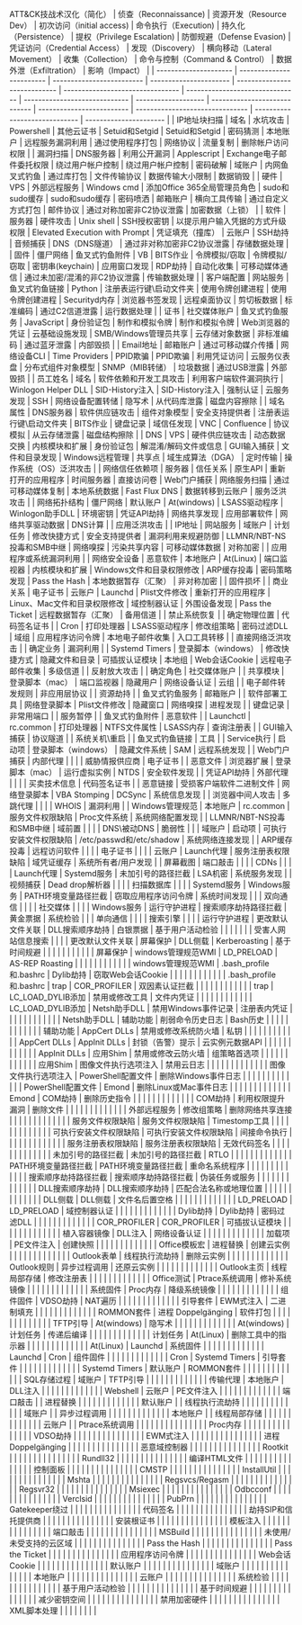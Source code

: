 ATT&CK技战术汉化（简化）
| 侦查（Reconnaissance) | 资源开发（Resource Dev） | 初次访问（initial access) | 命令执行（Execution)   | 持久化（Persistence）        | 提权（Privilege Escalation)      | 防御规避（Defense Evasion)      | 凭证访问（Credential Access） | 发现（Discovery）   | 横向移动（Lateral Movement） | 收集（Collection）        | 命令与控制（Command & Control） | 数据外泄（Exfiltration）      | 影响（Impact）         |
| --------------------- | ------------------------ | ------------------------- | ---------------------- | ---------------------------- | -------------------------------- | ------------------------------- | ----------------------------- | ------------------- | ---------------------------- | ------------------------- | ------------------------------- | ----------------------------- | ---------------------- |
| IP地址块扫描          | 域名                     | 水坑攻击                  | Powershell             | 其他云证书                   | Setuid和Setgid                   | Setuid和Setgid                  | 密码猜测                      | 本地账户            | 远程服务漏洞利用             | 通过使用程序打包          | 网络协议                        | 流量复制                      | 删除帐户访问权限       |
| 漏洞扫描              | DNS服务器                | 利用公开漏洞              | Applescript            | Exchange电子邮件委托权限     | 绕过用户帐户控制                 | 绕过用户帐户控制                | 密码破解                      | 域账户              | 内网鱼叉式钓鱼               | 通过库打包                | 文件传输协议                    | 数据传输大小限制              | 数据销毁               |
| 硬件                  | VPS                      | 外部远程服务              | Windows  cmd           | 添加Office 365全局管理员角色 | sudo和sudo缓存                   | sudo和sudo缓存                  | 密码喷洒                      | 邮箱账户            | 横向工具传输                 | 通过自定义方式打包        | 邮件协议                        | 通过对称加密非C2协议泄露      | 加密数据（上锁）       |
| 软件                  | 服务器                   | 硬件攻击                  | Unix  shell            | SSH授权密钥                  | 以提示用户输入凭据的方式升级权限 | Elevated  Execution with Prompt | 凭证填充（撞库）              | 云账户              | SSH劫持                      | 音频捕获                  | DNS（DNS隧道）                  | 通过非对称加密非C2协议泄露    | 存储数据处理           |
| 固件                  | 僵尸网络                 | 鱼叉式钓鱼附件            | VB                     | BITS作业                     | 令牌模拟/窃取                    | 令牌模拟/窃取                   | 密钥串(keychain)              | 应用窗口发现        | RDP劫持                      | 自动化收集                | 可移动媒体通信                  | 通过未加密/混淆的非C2协议泄露 | 传输数据处理           |
| 客户端配置            | 网站服务                 | 鱼叉式钓鱼链接            | Python                 | 注册表运行键\启动文件夹      | 使用令牌创建进程                 | 使用令牌创建进程                | Securityd内存                 | 浏览器书签发现      | 远程桌面协议                 | 剪切板数据                | 标准编码                        | 通过C2信道泄露                | 运行数据处理           |
| 证书                  | 社交媒体账户             | 鱼叉式钓鱼服务            | JavaScript             | 身份验证包                   | 制作和模拟令牌                   | 制作和模拟令牌                  | Web浏览器的凭证               | 云基础设施发现      | SMB/Windows管理员共享        | 云存储对象数据            | 非标准编码                      | 通过蓝牙泄露                  | 内部毁损               |
| Email地址             | 邮箱账户                 | 通过可移动媒介传播        | 网络设备CLI            | Time  Providers              | PPID欺骗                         | PPID欺骗                        | 利用凭证访问                  | 云服务仪表盘        | 分布式组件对象模型           | SNMP（MIB转储）           | 垃圾数据                        | 通过USB泄露                   | 外部毁损               |
| 员工姓名              | 域名                     | 软件依赖和开发工具攻击    | 利用客户端软件漏洞执行 | Winlogon  Helper DLL         | SID-History注入                  | SID-History注入                 | 强制认证                      | 云服务发现          | SSH                          | 网络设备配置转储          | 隐写术                          | 从代码库泄露                  | 磁盘内容擦除           |
| 域名属性              | DNS服务器                | 软件供应链攻击            | 组件对象模型           | 安全支持提供者               | 注册表运行键\启动文件夹          | BITS作业                        | 键盘记录                      | 域信任发现          | VNC                          | Confluence                | 协议模拟                        | 从云存储泄露                  | 磁盘结构擦除           |
| DNS                   | VPS                      | 硬件供应链攻击            | 动态数据交换           | 内核模块和扩展               | 身份验证包                       | 解混淆/解码文件或信息           | GUI输入捕获                   | 文件和目录发现      | Windows远程管理              | 共享点                    | 域生成算法（DGA）               | 定时传输                      | 操作系统（OS）泛洪攻击 |
| 网络信任依赖项        | 服务器                   | 信任关系                  | 原生API                | 重新打开的应用程序           | 时间服务器                       | 直接访问卷                      | Web门户捕获                   | 网络服务扫描        | 通过可移动媒体复制           | 本地系统数据              | Fast  Flux DNS                  | 数据转移到云账户              | 服务泛洪攻击           |
| 网络拓扑结构          | 僵尸网络                 | 默认账户                  | At(windows)            | LSASS驱动程序                | Winlogon助手DLL                  | 环境密钥                        | 凭证API劫持                   | 网络共享发现        | 应用部署软件                 | 网络共享驱动数据          | DNS计算                         |                               | 应用泛洪攻击           |
| IP地址                | 网站服务                 | 域账户                    | 计划任务               | 修改快捷方式                 | 安全支持提供者                   | 漏洞利用来规避防御              | LLMNR/NBT-NS投毒和SMB中继     | 网络嗅探            | 污染共享内容                 | 可移动媒体数据            | 对称加密                        |                               | 应用程序或系统漏洞利用 |
| 网络安全设备          | 恶意软件                 | 本地账户                  | At(Linux)              | 端口监视器                   | 内核模块和扩展                   | Windows文件和目录权限修改       | ARP缓存投毒                   | 密码策略发现        | Pass  the Hash               | 本地数据暂存（汇聚）      | 非对称加密                      |                               | 固件损坏               |
| 商业关系              | 电子证书                 | 云账户                    | Launchd                | Plist文件修改                | 重新打开的应用程序               | Linux、Mac文件和目录权限修改    | 域控制器认证                  | 外围设备发现        | Pass  the Ticket             | 远程数据暂存（汇聚）      | 备用信道                        |                               | 禁止系统恢复           |
| 确定物理位置          | 代码签名证书             |                           | Cron                   | 打印处理器                   | LSASS驱动程序                    | 修改组策略                      | 密码过滤DLL                   | 域组                | 应用程序访问令牌             | 本地电子邮件收集          | 入口工具转移                    |                               | 直接网络泛洪攻击       |
| 确定业务              | 漏洞利用                 |                           | Systemd Timers         | 登录脚本（windows）          | 修改快捷方式                     | 隐藏文件和目录                  | 可插拔认证模块                | 本地组              | Web会话Cookie                | 远程电子邮件收集          | 多级信道                        |                               | 反射放大攻击           |
| 确定角色              | 社交媒体账户             |                           | 共享模块               | 登录脚本（mac）              | 端口监视器                       | 隐藏用户                        | 网络设备认证                  | 云组                |                              | 电子邮件转发规则          | 非应用层协议                    |                               | 资源劫持               |
| 鱼叉式钓鱼服务        | 邮箱账户                 |                           | 软件部署工具           | 网络登录脚本                 | Plist文件修改                    | 隐藏窗口                        | 网络嗅探                      | 进程发现            |                              | 键盘记录                  | 非常用端口                      |                               | 服务暂停               |
| 鱼叉式钓鱼附件        | 恶意软件                 |                           | Launchctl              | rc.common                    | 打印处理器                       | NTFS文件属性                    | LSASS内存                     | 查询注册表          |                              | GUI输入捕获               | 协议隧道                        |                               | 系统关机\重启          |
| 鱼叉式钓鱼链接        | 工具                     |                           | Service执行            | 启动项                       | 登录脚本（windows）              | 隐藏文件系统                    | SAM                           | 远程系统发现        |                              | Web门户捕获               | 内部代理                        |                               |                        |
| 威胁情报供应商        | 电子证书                 |                           | 恶意文件               | 浏览器扩展                   | 登录脚本（mac）                  | 运行虚拟实例                    | NTDS                          | 安全软件发现        |                              | 凭证API劫持               | 外部代理                        |                               |                        |
| 买卖技术信息          | 代码签名证书             |                           | 恶意链接               | 受损客户端软件二进制文件     | 网络登录脚本                     | VBA  Stomping                   | DCSync                        | 系统信息发现        |                              | 浏览器中间人攻击          | 多跳代理                        |                               |                        |
| WHOIS                 | 漏洞利用                 |                           | Windows管理规范        | 本地账户                     | rc.common                        | 服务文件权限缺陷                | Proc文件系统                  | 系统网络配置发现    |                              | LLMNR/NBT-NS投毒和SMB中继 | 域前置                          |                               |                        |
| DNS\被动DNS           | 脆弱性                   |                           |                        | 域账户                       | 启动项                           | 可执行安装文件权限缺陷          | /etc/passwd和/etc/shadow      | 系统网络连接发现    |                              | ARP缓存投毒               | 远程访问软件                    |                               |                        |
| 电子证书              |                          |                           |                        | 云账户                       | Launch代理                       | 服务注册表权限缺陷              | 域凭证缓存                    | 系统所有者/用户发现 |                              | 屏幕截图                  | 端口敲击                        |                               |                        |
| CDNs                  |                          |                           |                        | Launch代理                   | Systemd服务                      | 未加引号的路径拦截              | LSA机密                       | 系统服务发现        |                              | 视频捕获                  | Dead  drop解析器                |                               |                        |
| 扫描数据库            |                          |                           |                        | Systemd服务                  | Windows服务                      | PATH环境变量路径拦截            | 窃取应用程序访问令牌          | 系统时间发现        |                              |                           | 双向通信                        |                               |                        |
| 社交媒体              |                          |                           |                        | Windows服务                  | 运行守护进程                     | 搜索顺序劫持路径拦截            | 黄金票据                      | 系统检验            |                              |                           | 单向通信                        |                               |                        |
| 搜索引擎              |                          |                           |                        | 运行守护进程                 | 更改默认文件关联                 | DLL搜索顺序劫持                 | 白银票据                      | 基于用户活动检验    |                              |                           |                                 |                               |                        |
| 受害人网站信息搜索    |                          |                           |                        | 更改默认文件关联             | 屏幕保护                         | DLL侧载                         | Kerberoasting                 | 基于时间规避        |                              |                           |                                 |                               |                        |
|                       |                          |                           |                        | 屏幕保护                     | windows管理规范WMI               | LD_PRELOAD                      | AS-REP  Roasting              |                     |                              |                           |                                 |                               |                        |
|                       |                          |                           |                        | windows管理规范WMI           | .bash_profile和.bashrc           | Dylib劫持                       | 窃取Web会话Cookie             |                     |                              |                           |                                 |                               |                        |
|                       |                          |                           |                        | .bash_profile和.bashrc       | trap                             | COR_PROFILER                    | 双因素认证拦截                |                     |                              |                           |                                 |                               |                        |
|                       |                          |                           |                        | trap                         | LC_LOAD_DYLIB添加                | 禁用或修改工具                  | 文件内凭证                    |                     |                              |                           |                                 |                               |                        |
|                       |                          |                           |                        | LC_LOAD_DYLIB添加            | Netsh助手DLL                     | 禁用Windows事件记录             | 注册表内凭证                  |                     |                              |                           |                                 |                               |                        |
|                       |                          |                           |                        | Netsh助手DLL                 | 辅助功能                         | 削弱命令历史日志                | Bash历史                      |                     |                              |                           |                                 |                               |                        |
|                       |                          |                           |                        | 辅助功能                     | AppCert  DLLs                    | 禁用或修改系统防火墙            | 私钥                          |                     |                              |                           |                                 |                               |                        |
|                       |                          |                           |                        | AppCert DLLs                 | AppInit  DLLs                    | 封锁（告警）提示                | 云实例元数据API               |                     |                              |                           |                                 |                               |                        |
|                       |                          |                           |                        | AppInit DLLs                 | 应用Shim                         | 禁用或修改云防火墙              | 组策略首选项                  |                     |                              |                           |                                 |                               |                        |
|                       |                          |                           |                        | 应用Shim                     | 图像文件执行选项注入             | 禁用云日志                      |                               |                     |                              |                           |                                 |                               |                        |
|                       |                          |                           |                        | 图像文件执行选项注入         | PowerShell配置文件               | 删除Windows事件日志             |                               |                     |                              |                           |                                 |                               |                        |
|                       |                          |                           |                        | PowerShell配置文件           | Emond                            | 删除Linux或Mac事件日志          |                               |                     |                              |                           |                                 |                               |                        |
|                       |                          |                           |                        | Emond                        | COM劫持                          | 删除历史指令                    |                               |                     |                              |                           |                                 |                               |                        |
|                       |                          |                           |                        | COM劫持                      | 利用权限提升漏洞                 | 删除文件                        |                               |                     |                              |                           |                                 |                               |                        |
|                       |                          |                           |                        | 外部远程服务                 | 修改组策略                       | 删除网络共享连接                |                               |                     |                              |                           |                                 |                               |                        |
|                       |                          |                           |                        | 服务文件权限缺陷             | 服务文件权限缺陷                 | Timestomp工具                   |                               |                     |                              |                           |                                 |                               |                        |
|                       |                          |                           |                        | 可执行安装文件权限缺陷       | 可执行安装文件权限缺陷           | 间接命令执行                    |                               |                     |                              |                           |                                 |                               |                        |
|                       |                          |                           |                        | 服务注册表权限缺陷           | 服务注册表权限缺陷               | 无效代码签名                    |                               |                     |                              |                           |                                 |                               |                        |
|                       |                          |                           |                        | 未加引号的路径拦截           | 未加引号的路径拦截               | RTLO                            |                               |                     |                              |                           |                                 |                               |                        |
|                       |                          |                           |                        | PATH环境变量路径拦截         | PATH环境变量路径拦截             | 重命名系统程序                  |                               |                     |                              |                           |                                 |                               |                        |
|                       |                          |                           |                        | 搜索顺序劫持路径拦截         | 搜索顺序劫持路径拦截             | 伪装任务或服务                  |                               |                     |                              |                           |                                 |                               |                        |
|                       |                          |                           |                        | DLL搜索顺序劫持              | DLL搜索顺序劫持                  | 匹配合法名称或地理位置          |                               |                     |                              |                           |                                 |                               |                        |
|                       |                          |                           |                        | DLL侧载                      | DLL侧载                          | 文件名后置空格                  |                               |                     |                              |                           |                                 |                               |                        |
|                       |                          |                           |                        | LD_PRELOAD                   | LD_PRELOAD                       | 域控制器认证                    |                               |                     |                              |                           |                                 |                               |                        |
|                       |                          |                           |                        | Dylib劫持                    | Dylib劫持                        | 密码过滤DLL                     |                               |                     |                              |                           |                                 |                               |                        |
|                       |                          |                           |                        | COR_PROFILER                 | COR_PROFILER                     | 可插拔认证模块                  |                               |                     |                              |                           |                                 |                               |                        |
|                       |                          |                           |                        | 植入容器镜像                 | DLL注入                          | 网络设备认证                    |                               |                     |                              |                           |                                 |                               |                        |
|                       |                          |                           |                        | 加载项                       | PE文件注入                       | 创建快照                        |                               |                     |                              |                           |                                 |                               |                        |
|                       |                          |                           |                        | Office模板宏                 | 进程替换                         | 创建云实例                      |                               |                     |                              |                           |                                 |                               |                        |
|                       |                          |                           |                        | Outlook表单                  | 线程执行流劫持                   | 删除云实例                      |                               |                     |                              |                           |                                 |                               |                        |
|                       |                          |                           |                        | Outlook规则                  | 异步过程调用                     | 还原云实例                      |                               |                     |                              |                           |                                 |                               |                        |
|                       |                          |                           |                        | Outlook主页                  | 线程局部存储                     | 修改注册表                      |                               |                     |                              |                           |                                 |                               |                        |
|                       |                          |                           |                        | Office测试                   | Ptrace系统调用                   | 修补系统镜像                    |                               |                     |                              |                           |                                 |                               |                        |
|                       |                          |                           |                        | 系统固件                     | Proc内存                         | 降级系统镜像                    |                               |                     |                              |                           |                                 |                               |                        |
|                       |                          |                           |                        | 组件固件                     | VDSO劫持                         | NAT遍历                         |                               |                     |                              |                           |                                 |                               |                        |
|                       |                          |                           |                        | 引导套件                     | EWM式注入                        | 二进制填充                      |                               |                     |                              |                           |                                 |                               |                        |
|                       |                          |                           |                        | ROMMON套件                   | 进程  Doppelgänging              | 软件打包                        |                               |                     |                              |                           |                                 |                               |                        |
|                       |                          |                           |                        | TFTP引导                     | At(windows)                      | 隐写术                          |                               |                     |                              |                           |                                 |                               |                        |
|                       |                          |                           |                        | At(windows)                  | 计划任务                         | 传递后编译                      |                               |                     |                              |                           |                                 |                               |                        |
|                       |                          |                           |                        | 计划任务                     | At(Linux)                        | 删除工具中的指示器              |                               |                     |                              |                           |                                 |                               |                        |
|                       |                          |                           |                        | At(Linux)                    | Launchd                          | 系统固件                        |                               |                     |                              |                           |                                 |                               |                        |
|                       |                          |                           |                        | Launchd                      | Cron                             | 组件固件                        |                               |                     |                              |                           |                                 |                               |                        |
|                       |                          |                           |                        | Cron                         | Systemd  Timers                  | 引导套件                        |                               |                     |                              |                           |                                 |                               |                        |
|                       |                          |                           |                        | Systemd Timers               | 默认账户                         | ROMMON套件                      |                               |                     |                              |                           |                                 |                               |                        |
|                       |                          |                           |                        | SQL存储过程                  | 域账户                           | TFTP引导                        |                               |                     |                              |                           |                                 |                               |                        |
|                       |                          |                           |                        | 传输代理                     | 本地账户                         | DLL注入                         |                               |                     |                              |                           |                                 |                               |                        |
|                       |                          |                           |                        | Webshell                     | 云账户                           | PE文件注入                      |                               |                     |                              |                           |                                 |                               |                        |
|                       |                          |                           |                        | 端口敲击                     |                                  | 进程替换                        |                               |                     |                              |                           |                                 |                               |                        |
|                       |                          |                           |                        | 默认账户                     |                                  | 线程执行流劫持                  |                               |                     |                              |                           |                                 |                               |                        |
|                       |                          |                           |                        | 域账户                       |                                  | 异步过程调用                    |                               |                     |                              |                           |                                 |                               |                        |
|                       |                          |                           |                        | 本地账户                     |                                  | 线程局部存储                    |                               |                     |                              |                           |                                 |                               |                        |
|                       |                          |                           |                        | 云账户                       |                                  | Ptrace系统调用                  |                               |                     |                              |                           |                                 |                               |                        |
|                       |                          |                           |                        |                              |                                  | Proc内存                        |                               |                     |                              |                           |                                 |                               |                        |
|                       |                          |                           |                        |                              |                                  | VDSO劫持                        |                               |                     |                              |                           |                                 |                               |                        |
|                       |                          |                           |                        |                              |                                  | EWM式注入                       |                               |                     |                              |                           |                                 |                               |                        |
|                       |                          |                           |                        |                              |                                  | 进程 Doppelgänging              |                               |                     |                              |                           |                                 |                               |                        |
|                       |                          |                           |                        |                              |                                  | 恶意域控制器                    |                               |                     |                              |                           |                                 |                               |                        |
|                       |                          |                           |                        |                              |                                  | Rootkit                         |                               |                     |                              |                           |                                 |                               |                        |
|                       |                          |                           |                        |                              |                                  | Rundll32                        |                               |                     |                              |                           |                                 |                               |                        |
|                       |                          |                           |                        |                              |                                  | 编译HTML文件                    |                               |                     |                              |                           |                                 |                               |                        |
|                       |                          |                           |                        |                              |                                  | 控制面板                        |                               |                     |                              |                           |                                 |                               |                        |
|                       |                          |                           |                        |                              |                                  | CMSTP                           |                               |                     |                              |                           |                                 |                               |                        |
|                       |                          |                           |                        |                              |                                  | InstallUtil                     |                               |                     |                              |                           |                                 |                               |                        |
|                       |                          |                           |                        |                              |                                  | Mshta                           |                               |                     |                              |                           |                                 |                               |                        |
|                       |                          |                           |                        |                              |                                  | Regsvcs/Regasm                  |                               |                     |                              |                           |                                 |                               |                        |
|                       |                          |                           |                        |                              |                                  | Regsvr32                        |                               |                     |                              |                           |                                 |                               |                        |
|                       |                          |                           |                        |                              |                                  | Msiexec                         |                               |                     |                              |                           |                                 |                               |                        |
|                       |                          |                           |                        |                              |                                  | Odbcconf                        |                               |                     |                              |                           |                                 |                               |                        |
|                       |                          |                           |                        |                              |                                  | Verclsid                        |                               |                     |                              |                           |                                 |                               |                        |
|                       |                          |                           |                        |                              |                                  | PubPrn                          |                               |                     |                              |                           |                                 |                               |                        |
|                       |                          |                           |                        |                              |                                  | Gatekeeper绕过                  |                               |                     |                              |                           |                                 |                               |                        |
|                       |                          |                           |                        |                              |                                  | 代码签名                        |                               |                     |                              |                           |                                 |                               |                        |
|                       |                          |                           |                        |                              |                                  | 劫持SIP和信托提供商             |                               |                     |                              |                           |                                 |                               |                        |
|                       |                          |                           |                        |                              |                                  | 安装根证书                      |                               |                     |                              |                           |                                 |                               |                        |
|                       |                          |                           |                        |                              |                                  | 模板注入                        |                               |                     |                              |                           |                                 |                               |                        |
|                       |                          |                           |                        |                              |                                  | 端口敲击                        |                               |                     |                              |                           |                                 |                               |                        |
|                       |                          |                           |                        |                              |                                  | MSBuild                         |                               |                     |                              |                           |                                 |                               |                        |
|                       |                          |                           |                        |                              |                                  | 未使用/未受支持的云区域         |                               |                     |                              |                           |                                 |                               |                        |
|                       |                          |                           |                        |                              |                                  | Pass the Hash                   |                               |                     |                              |                           |                                 |                               |                        |
|                       |                          |                           |                        |                              |                                  | Pass the Ticket                 |                               |                     |                              |                           |                                 |                               |                        |
|                       |                          |                           |                        |                              |                                  | 应用程序访问令牌                |                               |                     |                              |                           |                                 |                               |                        |
|                       |                          |                           |                        |                              |                                  | Web会话Cookie                   |                               |                     |                              |                           |                                 |                               |                        |
|                       |                          |                           |                        |                              |                                  | 默认账户                        |                               |                     |                              |                           |                                 |                               |                        |
|                       |                          |                           |                        |                              |                                  | 域账户                          |                               |                     |                              |                           |                                 |                               |                        |
|                       |                          |                           |                        |                              |                                  | 本地账户                        |                               |                     |                              |                           |                                 |                               |                        |
|                       |                          |                           |                        |                              |                                  | 云账户                          |                               |                     |                              |                           |                                 |                               |                        |
|                       |                          |                           |                        |                              |                                  | 系统检验                        |                               |                     |                              |                           |                                 |                               |                        |
|                       |                          |                           |                        |                              |                                  | 基于用户活动检验                |                               |                     |                              |                           |                                 |                               |                        |
|                       |                          |                           |                        |                              |                                  | 基于时间规避                    |                               |                     |                              |                           |                                 |                               |                        |
|                       |                          |                           |                        |                              |                                  | 减少密钥空间                    |                               |                     |                              |                           |                                 |                               |                        |
|                       |                          |                           |                        |                              |                                  | 禁用加密硬件                    |                               |                     |                              |                           |                                 |                               |                        |
|                       |                          |                           |                        |                              |                                  | XML脚本处理                     |                               |                     |                              |                           |                                 |                               |                        |